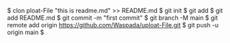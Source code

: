 $ clon ploat-File "this is readme.md" >> README.md
$ git init
$ git add
$ git add README.md
$ git commit -m "first commit"
$ git branch -M main
$ git remote add origin https://github.com/Waspada/uploat-File.git
$ git push -u origin main
$
